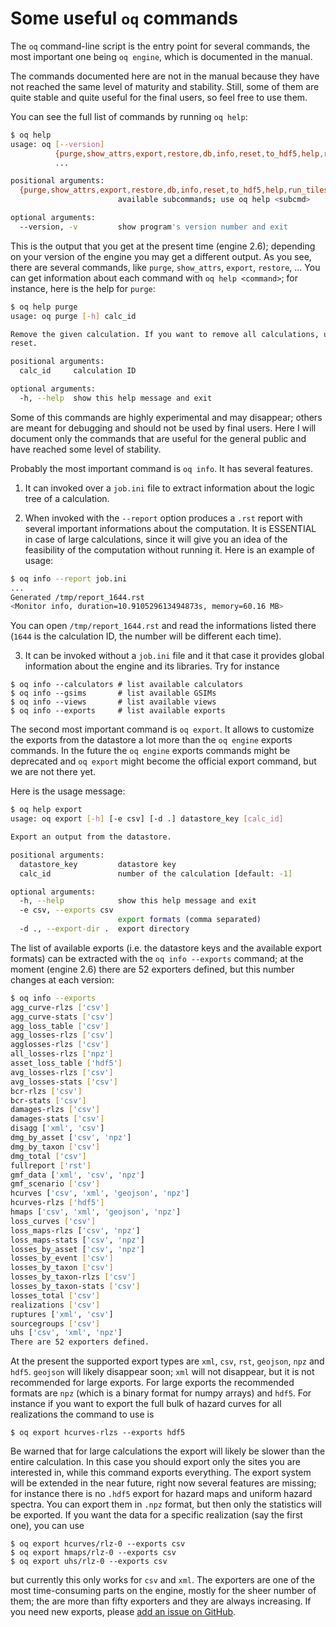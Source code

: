 Some useful `oq` commands
=================================

The `oq` command-line script is the entry point for several commands,
the most important one being `oq engine`, which is documented in the
manual.

The commands documented here are not in the manual because they have
not reached the same level of maturity and stability. Still, some of
them are quite stable and quite useful for the final users, so feel free
to use them.

You can see the full list of commands by running `oq help`:

```bash
$ oq help
usage: oq [--version]
          {purge,show_attrs,export,restore,db,info,reset,to_hdf5,help,run_tiles,plot,checksum,run_server,tidy,dbserver,engine,dump,plot_uhs,plot_ac,reduce,to_shapefile,show,upgrade_nrml,run,plot_sites,from_shapefile,webui,plot_lc}
          ...

positional arguments:
  {purge,show_attrs,export,restore,db,info,reset,to_hdf5,help,run_tiles,plot,checksum,run_server,tidy,dbserver,engine,dump,plot_uhs,plot_ac,reduce,to_shapefile,show,upgrade_nrml,run,plot_sites,from_shapefile,webui,plot_lc}
                        available subcommands; use oq help <subcmd>

optional arguments:
  --version, -v         show program's version number and exit
```

This is the output that you get at the present time (engine 2.6); depending
on your version of the engine you may get a different output. As you see, there
are several commands, like `purge`, `show_attrs`, `export`, `restore`, ...
You can get information about each command with `oq help <command>`;
for instance, here is the help for `purge`:

```bash
$ oq help purge
usage: oq purge [-h] calc_id

Remove the given calculation. If you want to remove all calculations, use oq
reset.

positional arguments:
  calc_id     calculation ID

optional arguments:
  -h, --help  show this help message and exit
```

Some of this commands are highly experimental and may disappear; others are
meant for debugging and should not be used by final users. Here I will
document only the commands that are useful for the general public and
have reached some level of stability.

Probably the most important command is `oq info`. It has several
features.

1. It can invoked over a `job.ini` file to extract information about the
logic tree of a calculation.

2. When invoked with the `--report` option produces a `.rst` report with
several important informations about the computation. It is ESSENTIAL in
case of large calculations, since it will give you an idea of the feasibility
of the computation without running it. Here is an example of usage:

```bash
$ oq info --report job.ini
...
Generated /tmp/report_1644.rst
<Monitor info, duration=10.910529613494873s, memory=60.16 MB>
```
You can open `/tmp/report_1644.rst` and read the informations listed there
(`1644` is the calculation ID, the number will be different each time).

3. It can be invoked without a `job.ini` file and it that case it provides
global information about the engine and its libraries. Try for instance

```
$ oq info --calculators # list available calculators
$ oq info --gsims       # list available GSIMs
$ oq info --views       # list available views
$ oq info --exports     # list available exports
```

The second most important command is `oq export`. It allows to customize
the exports from the datastore a lot more than the `oq engine` exports
commands. In the future the  `oq engine` exports commands might be
deprecated and `oq export` might become the official export command, but
we are not there yet.

Here is the usage message:

```bash
$ oq help export
usage: oq export [-h] [-e csv] [-d .] datastore_key [calc_id]

Export an output from the datastore.

positional arguments:
  datastore_key         datastore key
  calc_id               number of the calculation [default: -1]

optional arguments:
  -h, --help            show this help message and exit
  -e csv, --exports csv
                        export formats (comma separated)
  -d ., --export-dir .  export directory
```

The list of available exports (i.e. the datastore keys and the available export
formats) can be extracted with the `oq info --exports`
command; at the moment (engine 2.6) there are 52 exporters defined, but
this number changes at each version:

```bash
$ oq info --exports
agg_curve-rlzs ['csv']
agg_curve-stats ['csv']
agg_loss_table ['csv']
agg_losses-rlzs ['csv']
agglosses-rlzs ['csv']
all_losses-rlzs ['npz']
asset_loss_table ['hdf5']
avg_losses-rlzs ['csv']
avg_losses-stats ['csv']
bcr-rlzs ['csv']
bcr-stats ['csv']
damages-rlzs ['csv']
damages-stats ['csv']
disagg ['xml', 'csv']
dmg_by_asset ['csv', 'npz']
dmg_by_taxon ['csv']
dmg_total ['csv']
fullreport ['rst']
gmf_data ['xml', 'csv', 'npz']
gmf_scenario ['csv']
hcurves ['csv', 'xml', 'geojson', 'npz']
hcurves-rlzs ['hdf5']
hmaps ['csv', 'xml', 'geojson', 'npz']
loss_curves ['csv']
loss_maps-rlzs ['csv', 'npz']
loss_maps-stats ['csv', 'npz']
losses_by_asset ['csv', 'npz']
losses_by_event ['csv']
losses_by_taxon ['csv']
losses_by_taxon-rlzs ['csv']
losses_by_taxon-stats ['csv']
losses_total ['csv']
realizations ['csv']
ruptures ['xml', 'csv']
sourcegroups ['csv']
uhs ['csv', 'xml', 'npz']
There are 52 exporters defined.
```

At the present the supported export types are `xml`, `csv`, `rst`, `geojson`,
`npz` and `hdf5`. `geojson` will likely disappear soon; `xml` will not
disappear, but it is not recommended for large exports. For large exports
the recommended formats are `npz` (which is a binary format for numpy arrays)
and `hdf5`. For instance if you want to export the full bulk of hazard curves
for all realizations the command to use is

```
$ oq export hcurves-rlzs --exports hdf5
```

Be warned that for large calculations the export will likely be slower
than the entire calculation. In this case you should export only the
sites you are interested in, while this command exports everything.
The export system will be extended in the near future, right now
several features are missing; for instance there is no `.hdf5` export
for hazard maps and uniform hazard spectra. You can export them in
`.npz` format, but then only the statistics will be exported. If you
want the data for a specific realization (say the first one), you can
use

```
$ oq export hcurves/rlz-0 --exports csv
$ oq export hmaps/rlz-0 --exports csv
$ oq export uhs/rlz-0 --exports csv
```

but currently this only works for `csv` and `xml`. The exporters are one of
the most time-consuming parts on the engine, mostly for the sheer number
of them; the are more than fifty exporters and they are always increasing.
If you need new exports, please [add an issue on GitHub](https://github.com/gem/oq-engine/issues).
